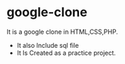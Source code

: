 # google-clone
It is a google clone in HTML,CSS,PHP. 
* It also Include sql file
* It Is Created as a practice project.
